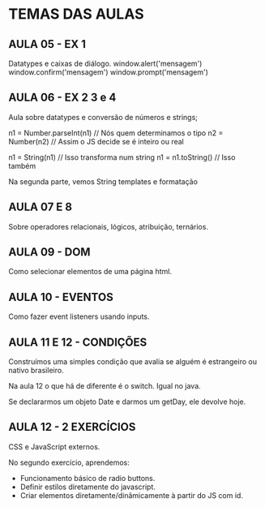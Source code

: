 # TEMAS DAS AULAS

## AULA 05 - EX 1

Datatypes e caixas de diálogo.
window.alert('mensagem')
window.confirm('mensagem')
window.prompt('mensagem')

## AULA 06 - EX 2 3 e 4

Aula sobre datatypes e conversão de números e strings;

n1 = Number.parseInt(n1) // Nós quem determinamos o tipo
n2 = Number(n2) // Assim o JS decide se é inteiro ou real

n1 = String(n1) // Isso transforma num string
n1 = n1.toString() // Isso também

Na segunda parte, vemos String templates e formatação

## AULA 07 E 8

Sobre operadores relacionais, lógicos, atribuição, ternários.

## AULA 09 - DOM

Como selecionar elementos de uma página html.

## AULA 10 - EVENTOS

Como fazer event listeners usando inputs.

## AULA 11 E 12 - CONDIÇÕES

Construímos uma simples condição que avalia se alguém é estrangeiro ou nativo brasileiro.

Na aula 12 o que há de diferente é o switch. Igual no java.

Se declararmos um objeto Date e darmos um getDay, ele devolve hoje.

## AULA 12 - 2 EXERCÍCIOS

CSS e JavaScript externos.

No segundo exercício, aprendemos:

+ Funcionamento básico de radio buttons.
+ Definir estilos diretamente do javascript.
+ Criar elementos diretamente/dinâmicamente à partir do JS com id.